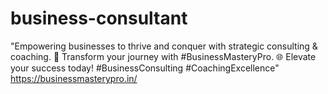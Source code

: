 # business-consultant
"Empowering businesses to thrive and conquer with strategic consulting &amp; coaching. 🚀 Transform your journey with #BusinessMasteryPro. 🌐 Elevate your success today! #BusinessConsulting #CoachingExcellence" https://businessmasterypro.in/
